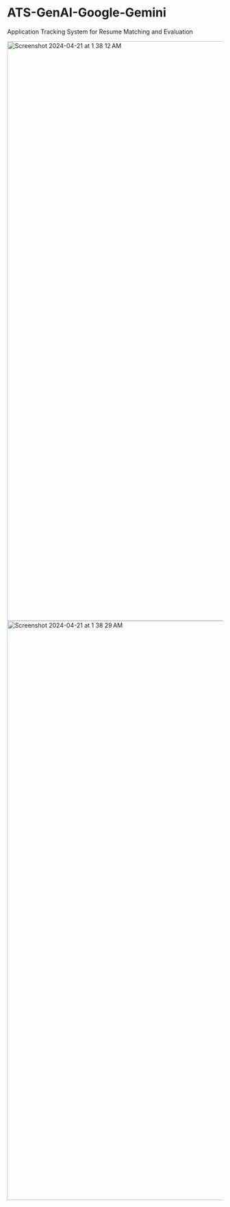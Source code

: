 # ATS-GenAI-Google-Gemini
Application Tracking System for Resume Matching and Evaluation

<img width="1352" alt="Screenshot 2024-04-21 at 1 38 12 AM" src="https://github.com/nehasawant4/ATS-GenAI-Google-Gemini/assets/109304726/0e8f441f-121d-49ad-8aa4-a097b7db774b">

<img width="1352" alt="Screenshot 2024-04-21 at 1 38 29 AM" src="https://github.com/nehasawant4/ATS-GenAI-Google-Gemini/assets/109304726/3ba5e184-8295-4bc9-a8fc-afb09a27bd18">
